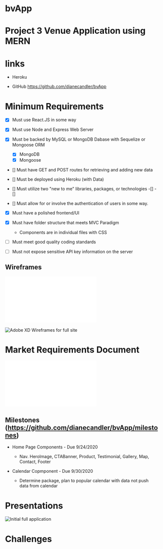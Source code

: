 # bvApp
# Project 3 Venue Application using MERN #

# links

* Heroku

* GitHub  https://github.com/dianecandler/bvApp

# Minimum Requirements
- [x] Must use React.JS in some way

- [x] Must use Node and Express Web Server

- [X] Must be backed by MySQL or MongoDB Dabase with Sequelize or Mongoose ORM
    -[x] MongoDB
    -[x] Mongoose

- [] Must have GET and POST routes for retrieving and adding new data

- [] Must be deployed using Heroku  (with Data)

- [] Must utilize two "new to me" libraries, packages, or technologies 
    -[]
    -[]

- [] Must allow for or involve the authentication of users in some way.

- [x] Must have a polished frontend/UI

- [x] Must have folder structure that meets MVC Paradigm
    * Components are in individual files with CSS

- [ ] Must meet good quality coding standards

- [ ] Must not expose sensitive API key information on the server

## Wireframes
![First draft Wireframes folder](/fileReadme/Wireframe/getStarted1.pdf)

![Adobe XD Wireframes for full site](https://xd.adobe.com/view/8ee2a4d6-8270-43d1-a5a3-aae92f6b7929-dbb1/?fullscreen)

# Market Requirements Document

![Summary of Client Requirements](/fileReadme/MktRqr.pdf)


## Milestones (https://github.com/dianecandler/bvApp/milestones)
* Home Page Components - Due 9/24/2020
    * Nav. HeroImage, CTABanner, Product, Testimonial, Gallery, Map, Contact, Footer

* Calendar Copmponent - Due 9/30/2020
    * Determine package, plan to popular calendar with data not push data from calendar

# Presentations

![Initial full application](/fileReadme/P3pres1)

# Challenges
